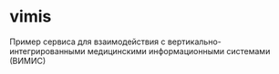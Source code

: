 # vimis
Пример сервиса для взаимодействия с вертикально-интегрированными медицинскими информационными системами (ВИМИС)
